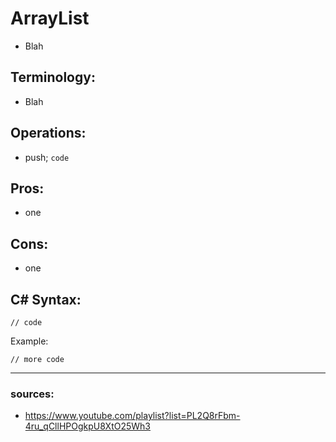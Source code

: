 # ArrayList

- Blah
  
## Terminology:
- Blah

## Operations:
- push; `code`

## Pros:
- one

## Cons:
- one

## C# Syntax:
```
// code
```

Example:

```
// more code
```

---

### sources:
- https://www.youtube.com/playlist?list=PL2Q8rFbm-4ru_qCllHPOgkpU8XtO25Wh3